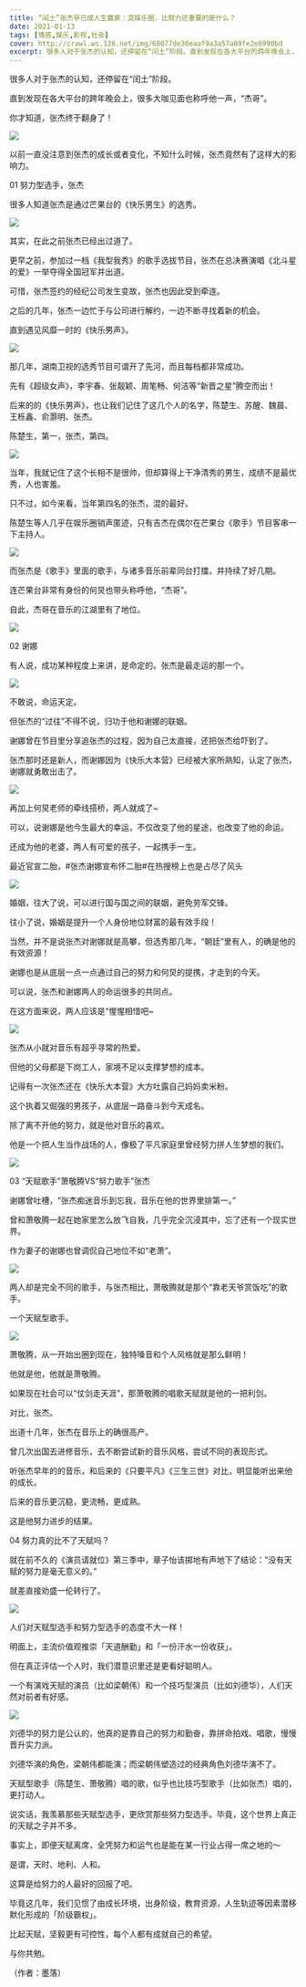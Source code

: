 ```yaml
---
title: “闰土”张杰早已成人生赢家：混娱乐圈，比努力还重要的是什么？
date: 2021-01-13
tags: [情感,娱乐,影视,社会]
cover: http://crawl.ws.126.net/img/60077de30eaaf9a3a57a89fe2e6990bd
excerpt: 很多人对于张杰的认知，还停留在“闰土”阶段。直到发现在各大平台的跨年晚会上，很多大咖见面也称呼他一声，“杰哥”。你才知道，张杰终于翻身了！
---
```

很多人对于张杰的认知，还停留在“闰土”阶段。

直到发现在各大平台的跨年晚会上，很多大咖见面也称呼他一声，“杰哥”。

你才知道，张杰终于翻身了！

![](http://crawl.ws.126.net/img/60077de30eaaf9a3a57a89fe2e6990bd)  

以前一直没注意到张杰的成长或者变化，不知什么时候，张杰竟然有了这样大的影响力。

01 努力型选手，张杰

很多人知道张杰是通过芒果台的《快乐男生》的选秀。

![](https://nimg.ws.126.net/?url=http%3A%2F%2Fcrawl.ws.126.net%2F60fc9b6ed815544f5a7044f1be004aa7.jpeg&thumbnail=650x2147483647&quality=80&type=jpg)  

其实，在此之前张杰已经出过道了。

更早之前，参加过一档《我型我秀》的歌手选拔节目，张杰在总决赛演唱《北斗星的爱》一举夺得全国冠军并出道。

可惜，张杰签约的经纪公司发生变故，张杰也因此受到牵连。

之后的几年，张杰一边忙于与公司进行解约，一边不断寻找着新的机会。

直到遇见风靡一时的《快乐男声》。

![](https://nimg.ws.126.net/?url=http%3A%2F%2Fcrawl.ws.126.net%2F49f908bdb93193fd864476bfecc2d067.jpeg&thumbnail=650x2147483647&quality=80&type=jpg)  

那几年，湖南卫视的选秀节目可谓开了先河，而且每档都非常成功。

先有《超级女声》，李宇春、张靓颖、周笔畅、何洁等“新晋之星”腾空而出！

后来的的《快乐男声》，也让我们记住了这几个人的名字，陈楚生、苏醒、魏晨、王栎鑫、俞灏明、张杰。

陈楚生，第一，张杰，第四。

![](https://nimg.ws.126.net/?url=http%3A%2F%2Fcrawl.ws.126.net%2Fimg%2F96ed610107fa6e84297681c1c4f5b33e&thumbnail=650x2147483647&quality=80&type=jpg)  

当年，我就记住了这个长相不是很帅，但却算得上干净清秀的男生，成绩不是最优秀，人也害羞。

只不过，如今来看，当年第四名的张杰，混的最好。

陈楚生等人几乎在娱乐圈销声匿迹，只有吉杰在偶尔在芒果台《歌手》节目客串一下主持人。

![](https://nimg.ws.126.net/?url=http%3A%2F%2Fcrawl.ws.126.net%2F3d177666dbdbd1f4d88234d6afa6d73e.jpeg&thumbnail=650x2147483647&quality=80&type=jpg)  

而张杰是《歌手》里面的歌手，与诸多音乐前辈同台打擂，并持续了好几期。

连芒果台非常有身份的何炅也带头称呼他，“杰哥”。

自此，杰哥在音乐的江湖里有了地位。

![](http://crawl.ws.126.net/b2a99f5075ab07fa8740decbff9ff8ca.gif)  

02 谢娜

有人说，成功某种程度上来讲，是命定的。张杰是最走运的那一个。

![](https://nimg.ws.126.net/?url=http%3A%2F%2Fcrawl.ws.126.net%2Fa8ef9fcee45b1e707d1d03ccaf2a4939.jpeg&thumbnail=650x2147483647&quality=80&type=jpg)  

不敢说，命运天定。

但张杰的“过往”不得不说，归功于他和谢娜的联姻。

谢娜曾在节目里分享追张杰的过程，因为自己太直接，还把张杰给吓到了。

张杰那时还是新人，而谢娜因为《快乐大本营》已经被大家所熟知，认定了张杰，谢娜就勇敢出击了。

![](https://nimg.ws.126.net/?url=http%3A%2F%2Fcrawl.ws.126.net%2F48f40ef0d3b14653bae5ac4ebe9f36c7.jpeg&thumbnail=650x2147483647&quality=80&type=jpg)  

再加上何炅老师的牵线搭桥，两人就成了~

可以，说谢娜是他今生最大的幸运，不仅改变了他的星途，也改变了他的命运。

还成为他的老婆，两人有可爱的孩子，一起携手一生。

最近官宣二胎，#张杰谢娜宣布怀二胎#在热搜榜上也是占尽了风头

![](https://nimg.ws.126.net/?url=http%3A%2F%2Fcrawl.ws.126.net%2F509c0c34521cfc6907f69c3986d5974c.jpeg&thumbnail=650x2147483647&quality=80&type=jpg)  

婚姻，往大了说，可以进行国与国之间的联姻，避免劳军交锋。

往小了说，婚姻是提升一个人身份地位财富的最有效手段！

当然，并不是说张杰对谢娜就是高攀，但选秀那几年，“朝廷”里有人，的确是他的有效资源！

谢娜也是从底层一点一点通过自己的努力和何炅的提携，才走到的今天。

可以说，张杰和谢娜两人的命运很多的共同点。

在这方面来说，两人应该是“惺惺相惜吧~

![](https://nimg.ws.126.net/?url=http%3A%2F%2Fcrawl.ws.126.net%2F9cc9451eea07a8721fbb9427546b0a53.jpeg&thumbnail=650x2147483647&quality=80&type=jpg)  

张杰从小就对音乐有超乎寻常的热爱。

但他的父母都是下岗工人，家境不足以支撑梦想的成本。

记得有一次张杰还在《快乐大本营》大方吐露自己妈妈卖米粉。

这个执着又倔强的男孩子，从底层一路奋斗到今天成名。

除了离不开他的努力，就是他对音乐的喜欢。

他是一个把人生当作战场的人，像极了平凡家庭里曾经努力拼人生梦想的我们。

![](https://nimg.ws.126.net/?url=http%3A%2F%2Fcrawl.ws.126.net%2Fadc2bc4009a543b10f1c999dc446f6d1.jpeg&thumbnail=650x2147483647&quality=80&type=jpg)  

03 “天赋歌手”萧敬腾VS“努力歌手”张杰

谢娜曾吐槽，“张杰痴迷音乐到忘我，音乐在他的世界里排第一。”

曾和萧敬腾一起在她家里怎么放飞自我，几乎完全沉浸其中，忘了还有一个现实世界。

作为妻子的谢娜也曾调侃自己地位不如“老萧”。

![](http://crawl.ws.126.net/img/12477c6f90c436d4b8e6ae6aa2966641)  

两人却是完全不同的歌手，与张杰相比，萧敬腾就是那个“靠老天爷赏饭吃”的歌手。

一个天赋型歌手。

![](https://nimg.ws.126.net/?url=http%3A%2F%2Fcrawl.ws.126.net%2Fa6cefa3c3889b28139f29e0debdbd55a.jpeg&thumbnail=650x2147483647&quality=80&type=jpg)  

萧敬腾，从一开始出圈到现在，独特嗓音和个人风格就是那么鲜明！

他就是他，他就是萧敬腾。

如果现在社会可以“仗剑走天涯”，那萧敬腾的唱歌天赋就是他的一把利剑。

对比，张杰。

出道十几年，张杰在音乐上的确很高产。

曾几次出国去进修音乐，去不断尝试新的音乐风格，尝试不同的表现形式。

听张杰早年的的音乐，和后来的《只要平凡》《三生三世》对比，明显能听出来他的成长。

后来的音乐更沉稳，更流畅，更成熟。

这是他努力进步的结果。

04 努力真的比不了天赋吗？

就在前不久的《演员请就位》第三季中，章子怡该掷地有声地下了结论：“没有天赋的努力是毫无意义的。”

就差直接劝盛一伦转行了。

![](https://nimg.ws.126.net/?url=http%3A%2F%2Fcrawl.ws.126.net%2Ff525f37575ff3e3ec5f227e0b5183256.jpeg&thumbnail=650x2147483647&quality=80&type=jpg)  

人们对天赋型选手和努力型选手的态度不大一样！

明面上，主流价值观推崇「天道酬勤」和「一份汗水一份收获」。

但在真正评估一个人时，我们潜意识里还是更看好聪明人。

一个有演戏天赋的演员（比如梁朝伟）和一个技巧型演员（比如刘德华），人们天然对前者有好感。

![](https://nimg.ws.126.net/?url=http%3A%2F%2Fcrawl.ws.126.net%2Fd4e060e1f545018b59391d1862858dda.jpeg&thumbnail=650x2147483647&quality=80&type=jpg)  

刘德华的努力是公认的，他真的是靠自己的努力和勤奋，靠拼命拍戏、唱歌，慢慢晋升实力派。

刘德华演的角色，梁朝伟都能演；而梁朝伟塑造过的经典角色刘德华演不了。

天赋型歌手（陈楚生、萧敬腾）唱的歌，似乎也比技巧型歌手（比如张杰）唱的，更打动人。

说实话，我羡慕那些天赋型选手，更欣赏那些努力型选手。毕竟，这个世界上真正的天赋之子并不多。

事实上，即便天赋离席，全凭努力和运气也是能在某一行业占得一席之地的～

是谓，天时、地利、人和。

这算是给努力的人最好的回报了吧。

毕竟这几年，我们见惯了由成长环境，出身阶级，教育资源，人生轨迹等因素潜移默化形成的「阶级霸权」。

比起天赋，坚毅更有可控性，每个人都有成就自己的希望。

与你共勉。

（作者：墨落）

